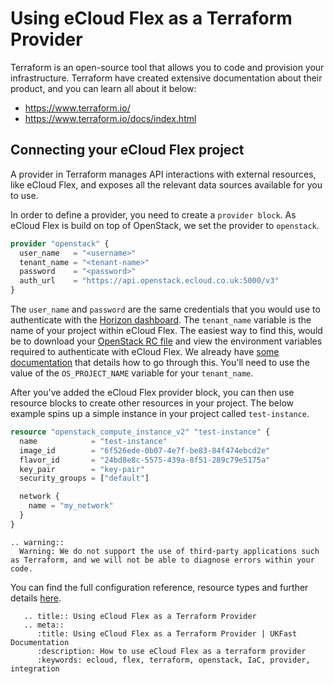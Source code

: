 # Using eCloud Flex as a Terraform Provider

Terraform is an open-source tool that allows you to code and provision your infrastructure. Terraform have created extensive documentation about their product, and you can learn all about it below:

* <https://www.terraform.io/>
* <https://www.terraform.io/docs/index.html>

## Connecting your eCloud Flex project

A provider in Terraform manages API interactions with external resources, like eCloud Flex, and exposes all the relevant data sources available for you to use.

In order to define a provider, you need to create a `provider block`. As eCloud Flex is build on top of OpenStack, we set the provider to `openstack`.

```terraform
provider "openstack" {
  user_name   = "<username>"
  tenant_name = "<tenant-name>"
  password    = "<password>"
  auth_url    = "https://api.openstack.ecloud.co.uk:5000/v3"
}
```

The `user_name` and `password` are the same credentials that you would use to authenticate with the [Horizon dashboard](https://api.openstack.ecloud.co.uk/auth/login/). The `tenant_name` variable is the name of your project within eCloud Flex. The easiest way to find this, would be to download your [OpenStack RC file](https://api.openstack.ecloud.co.uk/project/api_access/openrc/) and view the environment variables required to authenticate with eCloud Flex. We already have [some documentation](/ecloud/flex/general/settingvars) that details how to go through this. You'll need to use the value of the `OS_PROJECT_NAME` variable for your `tenant_name`.

After you've added the eCloud Flex provider block, you can then use resource blocks to create other resources in your project. The below example spins up a simple instance in your project called `test-instance`.

```terraform
resource "openstack_compute_instance_v2" "test-instance" {
  name            = "test-instance"
  image_id        = "6f526ede-0b07-4e7f-be83-84f474ebcd2e"
  flavor_id       = "24bd8e8c-5575-439a-8f51-289c79e5175a"
  key_pair        = "key-pair"
  security_groups = ["default"]

  network {
    name = "my_network"
  }
}
```

```eval_rst
.. warning::
  Warning: We do not support the use of third-party applications such as Terraform, and we will not be able to diagnose errors within your code.
```

You can find the full configuration reference, resource types and further details [here](https://www.terraform.io/docs/providers/openstack/).

```eval_rst
   .. title:: Using eCloud Flex as a Terraform Provider
   .. meta::
      :title: Using eCloud Flex as a Terraform Provider | UKFast Documentation
      :description: How to use eCloud Flex as a terraform provider
      :keywords: ecloud, flex, terraform, openstack, IaC, provider, integration
```

